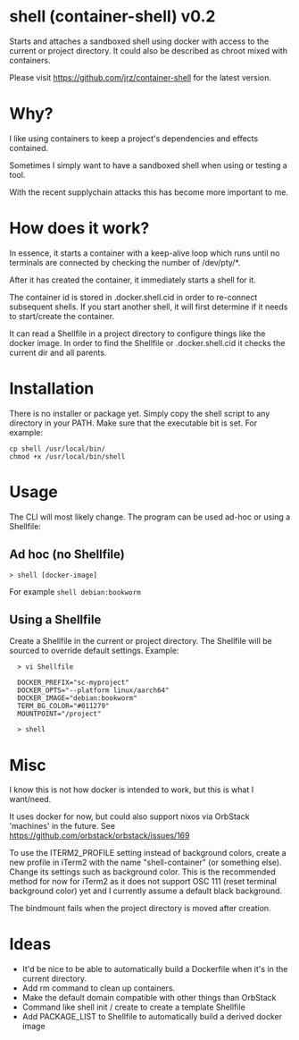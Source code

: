 # shell (container-shell) v0.2

Starts and attaches a sandboxed shell using docker with access to the current or project directory.
It could also be described as chroot mixed with containers.

Please visit https://github.com/jrz/container-shell for the latest version.


# Why?
I like using containers to keep a project's dependencies and effects contained.

Sometimes I simply want to have a sandboxed shell when using or testing a tool.

With the recent supplychain attacks this has become more important to me.



# How does it work?
In essence, it starts a container with a keep-alive loop which runs until no terminals are connected by checking the number of /dev/pty/*.

After it has created the container, it immediately starts a shell for it.

The container id is stored in .docker.shell.cid in order to re-connect subsequent shells.
If you start another shell, it will first determine if it needs to start/create the container.

It can read a Shellfile in a project directory to configure things like the docker image.
In order to find the Shellfile or .docker.shell.cid it checks the current dir and all parents.



# Installation
There is no installer or package yet. Simply copy the shell script to any directory in your PATH.
Make sure that the executable bit is set. For example:
```
cp shell /usr/local/bin/
chmod +x /usr/local/bin/shell
```

# Usage
The CLI will most likely change. The program can be used ad-hoc or using a Shellfile:

## Ad hoc (no Shellfile)
```
> shell [docker-image]
```
For example `shell debian:bookworm`

## Using a Shellfile
Create a Shellfile in the current or project directory.
The Shellfile will be sourced to override default settings.
Example:
```
  > vi Shellfile

  DOCKER_PREFIX="sc-myproject"
  DOCKER_OPTS="--platform linux/aarch64"
  DOCKER_IMAGE="debian:bookworm"
  TERM_BG_COLOR="#011279"
  MOUNTPOINT="/project"

  > shell
```



# Misc
I know this is not how docker is intended to work, but this is what I want/need.
 
It uses docker for now, but could also support nixos via OrbStack 'machines' in the future.
See https://github.com/orbstack/orbstack/issues/169

To use the ITERM2_PROFILE setting instead of background colors, create a new profile in iTerm2 with the name "shell-container" (or something else). Change its settings such as background color. This is the recommended method for now for iTerm2 as it does not support OSC 111 (reset terminal background color) yet and I currently assume a default black background.

The bindmount fails when the project directory is moved after creation.


# Ideas
- It'd be nice to be able to automatically build a Dockerfile when it's in the current directory.
- Add rm command to clean up containers.
- Make the default domain compatible with other things than OrbStack
- Command like shell init / create to create a template Shellfile
- Add PACKAGE_LIST to Shellfile to automatically build a derived docker image
